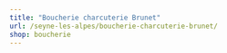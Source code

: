 ```yaml
---
title: "Boucherie charcuterie Brunet"
url: /seyne-les-alpes/boucherie-charcuterie-brunet/
shop: boucherie
---
```

